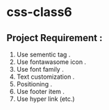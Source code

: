 # css-class6

## Project Requirement :

1. Use sementic tag .
2. Use fontawasome icon .
3. Use font family .
4. Text customization .
5. Positioning .
6. Use footer item .
7. Use hyper link (etc.)